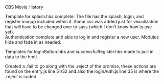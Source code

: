 CBS Movie History

Template for splash.hbs complete. The file has the splash, login, and register moqup included within it. Some css was added just for visualization that will have to be changed over to sass (which I don't know how to use yet).  
Authentication complete and able to log in and register a new user.  Modules
hide and fade in as needed.  

Templates for logInButton.hbs and successfulRegister.hbs made to pull in data to the hmtl.  
  
Created a .fail to go along with the .reject of the promise, these actions are found on the entry.js line 51/52 and also the loginAuth.js line 35 is where the .reject is coded.  
  
      
  
    